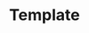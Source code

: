---
templateKey: IndexPage
title: Template
isTemplate: true
jumbotron:
  image: /img/hp.jpg
  headline: template
  subtitle: template
---